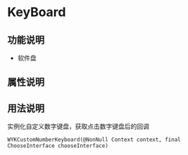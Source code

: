 # KeyBoard
## 功能说明
- 软件盘

## 属性说明

## 用法说明
实例化自定义数字键盘，获取点击数字键盘后的回调
```
WYKCustomNumberKeyboard(@NonNull Context context, final ChooseInterface chooseInterface)
```







